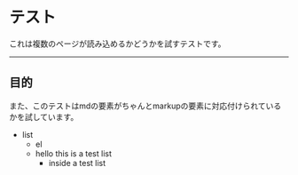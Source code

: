 
# テスト

これは複数のページが読み込めるかどうかを試すテストです。

---

## 目的

また、このテストはmdの要素がちゃんとmarkupの要素に対応付けられているかを試しています。

- list
  - el
  - hello this is a test list
    - inside a test list